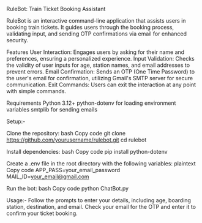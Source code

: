 RuleBot: Train Ticket Booking Assistant

RuleBot is an interactive command-line application that assists users in booking train tickets. It guides users through the booking process, validating input, and sending OTP confirmations via email for enhanced security.

Features
User Interaction: Engages users by asking for their name and preferences, ensuring a personalized experience.
Input Validation: Checks the validity of user inputs for age, station names, and email addresses to prevent errors.
Email Confirmation: Sends an OTP (One Time Password) to the user's email for confirmation, utilizing Gmail's SMTP server for secure communication.
Exit Commands: Users can exit the interaction at any point with simple commands.

Requirements
Python 3.12+
python-dotenv for loading environment variables
smtplib for sending emails

Setup:-

Clone the repository:
bash
Copy code
git clone https://github.com/yourusername/rulebot.git
cd rulebot

Install dependencies:
bash
Copy code
pip install python-dotenv

Create a .env file in the root directory with the following variables:
plaintext
Copy code
APP_PASS=your_email_password
MAIL_ID=your_email@gmail.com

Run the bot:
bash
Copy code
python ChatBot.py

Usage:-
Follow the prompts to enter your details, including age, boarding station, destination, and email.
Check your email for the OTP and enter it to confirm your ticket booking.
